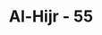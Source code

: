 ---
title: "Al-Hijr - 55"
no: 55
arabic_no: ٥٥
ayah: قَالُوْا بَشَّرْنٰكَ بِالْحَقِّ فَلَا تَكُنْ مِّنَ الْقٰنِطِيْنَ 
translation: "(Mereka) menjawab, “Kami menyampaikan kabar gembira kepadamu dengan benar, maka janganlah engkau termasuk orang yang berputus asa.”"
tafsir: "Melihat Ibrahim merasa takut, maka para tamu itu mengatakan kepadanya, agar tidak takut karena maksud kedatangan mereka ialah untuk menyampaikan kabar gembira dari Allah, bahwa ia akan dianugerahi seorang anak laki-laki yang saleh. Dalam firman Allah yang lain disebutkan bahwa anak yang akan dianugerahkan itu akan mempunyai kedudukan yang penting di kemudian hari.\n\nAllah berfirman:\n\nDan Kami beri dia kabar gembira dengan (kelahiran) Ishak seorang nabi yang termasuk orang-orang yang saleh. (as-shaffat/37: 112)\n\nIbrahim merasa heran atas berita gembira yang disampaikan para malaikat itu. Dia hampir saja tidak mempercayainya, apalagi berita itu disampaikan oleh orang yang belum dikenalnya dan ketika itu Ibrahim dan istrinya Sarah telah berusia lanjut. Menurut kebiasaan, orang yang sudah berusia lanjut tidak mungkin lagi mempunyai anak. Sudah tentu berita itu dianggapnya aneh, apalagi istrinya juga seorang yang mandul.\n\nTamu-tamu Ibrahim itu menegaskan bahwa berita yang disampaikan mereka itu adalah berita yang benar, sebab kelahiran seorang putra yang diinginkan itu termasuk nikmat Allah yang diberikan kepada hamba-hamba-Nya. Allah kuasa melimpahkan nikmat itu kepada siapa saja yang dikehendaki-Nya. Dia juga kuasa untuk mengadakan atau menciptakan sesuatu yang menyimpang dari sunnah-Nya sendiri.\n\nSetelah mendengar keterangan para malaikat itu, timbullah keyakinan pada diri Ibrahim bahwa tamu yang aneh itu bukanlah sembarang tamu. Mereka adalah malaikat-malaikat Allah yang diutus kepadanya untuk menyampaikan berita gembira. Karena keyakinan itulah Ibrahim segera menjawab perkataan mereka bahwa tidak ada orang yang putus asa dari rahmat Tuhannya kecuali orang-orang yang sesat. Dalam hadis Nabi saw diterangkan betapa banyak dan luasnya nikmat Allah:\n\nRasulullah saw bersabda, \"Sesungguhnya Allah swt telah menciptakan rahmat, ketika itu Dia menciptakan seratus rahmat, maka ditahan-Nya sembilan puluh sembilan rahmat, dan melepaskan satu rahmat kepada makhluk-Nya seluruh-Nya. Kalau orang kafir mengetahui semua rahmat yang ada pada sisi Allah, niscaya mereka tidak putus asa dari rahmat itu, dan kalau orang mukmin mengetahui semua macam azab yang ada pada Allah swt, niscaya mereka tidak merasa aman dari api neraka.\" (Riwayat al-Bukhari dan Muslim dari Abu Hurairah)\n\nDalam hal ini, Ibrahim a.s. sebagai nabi dan rasul Allah pasti mengetahui betapa banyaknya rahmat yang ada pada sisi Allah. Oleh karena itu, beliau yakin akan kebenaran yang disampaikan para malaikat itu."
---